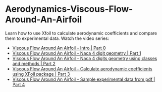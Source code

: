 # Aerodynamics-Viscous-Flow-Around-An-Airfoil
Learn how to use Xfoil to calculate aerodynamic coefficients and compare them to experimental data.
Watch the video series:

- [Viscous Flow Around An Airfoil - Intro | Part 0](https://www.youtube.com/watch?v=FuTIpP-EI64&list=PL_Z1MTfvm2CLAVVpWU_jrpYdHXJdqoajH&index=1)
- [Viscous Flow Around An Airfoil - Naca 4 digit geometry | Part 1](https://www.youtube.com/watch?v=gzF9sHLwTVI&list=PL_Z1MTfvm2CLAVVpWU_jrpYdHXJdqoajH&index=2)
- [Viscous Flow Around An Airfoil - Naca 4 digits geometry using classes and methods | Part 2](https://www.youtube.com/watch?v=jQhsQSU8y78&list=PL_Z1MTfvm2CLAVVpWU_jrpYdHXJdqoajH&index=3)
- [Viscous Flow Around An Airfoil - Calculate aerodynamic coefficients using XFoil package | Part 3](https://www.youtube.com/watch?v=Q0kVl03TSSM&feature=youtu.be)
- [Viscous Flow Around An Airfoil - Sample experimental data from pdf | Part 4]()
